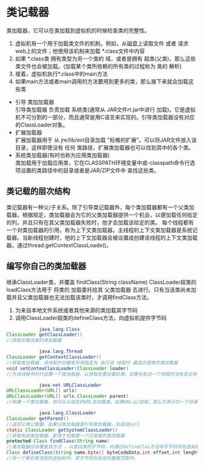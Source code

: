 # 类记载器

类加载器，它可以在类加载到虚拟机的时候检查类的完整性。

1. 虚拟机有一个用于加载类文件的机制。例如，从磁盘上读取文件 或者 请求web上的文件；他使用该机制来加载 *.class文件中内容
2. 如果 *.class类 拥有类型为另一个类的 域，或者是拥有 超类(父类)，那么这些类文件也会被加载。(加载某个类所依赖的所有类的过程称为 类的 解析)
3. 接着，虚拟机执行*.class中的main方法
4. 如果main方法或者main调用的方法要用到更多的类，那么接下来就会加载这些类

- 引导 类加加载器<br/>引导类加载器 负责加载 系统类(通常从 JAR文件rt.jar中进行 加载)。它是虚拟机不可分割的一部分，而且通常是用C语言来实现的。引导类加载器没有对应的ClassLoader对象。
- 扩展加载器<br/>扩展加载器用于 从 jre/lib/ext目录加载 "标椎的扩展"。可以将JAR文件放入该目录，这样即使没有 任何 类路径，扩展类加载器也可以找到其中的各个类。
- 系统类加载器(有时也称为应用类加载器)<br/>类加载用于加载应用类，它在CLASSPATH环境变量中或-classpath命令行选项设置的类路径中的目录或者是JAR/ZIP文件中 查找这些类。

## 类记载的层次结构

类记载器有一种父/子关系。除了引导类记载器外，每个类加载器都有一个父类加载器。根据规定，类加载器会为它的父类加载器提供一个机会，以便加载任何给定的列，并且只有在其父类加载器失败时，他才会加载该给定的类。
每个线程都有一个对类加载器的引用，称为上下文类加载器。主线程的上下文类加载器是系统记载器。当新线程创建时，他的上下文加载器会被设置成创建该线程的上下文类加载器。通过thread.getContextClassLoade()。

## 编写你自己的类加载器

继承ClassLoader类，并覆盖 findClass(String className)
ClassLoader超类的loadClass方法用于 将类的 加载委托给其 父类加载器 去进行。只有当该类尚未加载并且父类加载器也无法加载该类时，才调用findClass方法。

1. 为来自本地文件系统或者其他来源的类加载其字节码
2. 调用ClassLoader超类的defineClass方法，向虚拟机提供字节码

~~~java
			java.lang.Class
ClassLoader getClassLoader()
//获取加载该类的类加载器	

			java.lang.Thread
ClassLoader getContextClassLoader()
//获取类加载器，该线程的创建者将其指定为 执行该 线程时 最适合使用的类加载器
void setContexClassLoader(ClassLoader loader)
//为该线程中的代设置一个类加载器，以获取到要加载的类。如果在启动一个线程时没有显式地设置上下文类加载器，则使用父线程的上下文加载器。

			java.net.URLClassLoader
URLClassLoader(URL[] urls)
URLClassLoader(URL[] urls,ClassLoader parent)
//构建一个类加载器，他可以从给定的URL处加载类。如果URL以/结尾，那么它表示的一个目录，否则，它表示的是一个jar文件。
~~~



~~~java
			java.lang.ClassLoader
ClassLoader getParent()
//返回父类记载器，如果父类加载器是引导类加载器，则返回null
static ClassLoader getSystemClassLoader()
//获取系统类加载器，即用于加载第一个应用类的类加载器
protected Class findClass(String name)
//类加载器应该覆盖该方法 ，以查找类的字节码，并通过defineClas方法将字节码传给虚拟机。在类的名字中，使用.包名分隔符，并且不使用.class后缀
Class defineClass(String name,byte[] byteCodeData,int offset,int lenght)
//将一个新的类添加到虚拟机中，其字节码在给定的数据范围中。
~~~

